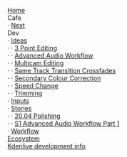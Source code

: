 [Home](home)  
Cafe  
· [Next](cafe/next)  
Dev  
· [Ideas](dev/Ideas)  
· · [3 Point Editing](dev/ideas/3-Point-Editing)  
· · [Advanced Audio Workflow](dev/ideas/Advanced-Audio-Workflow)  
· · [Multicam Editing](dev/ideas/Multicam-Editing)  
· · [Same Track Transition Crossfades](dev/ideas/Same-Track-Transition/Same-Track-Transition-Crossfades)  
· · [Secondary Colour Correction](dev/ideas/Secondary-Colour-Correction)  
· · [Speed Change](dev/ideas/Speed-Change)  
· · [Trimming](dev/ideas/Trimming)  
· [Inputs](dev/Inputs)  
· [Stories](dev/Stories)  
· · [20.04 Polishing](dev/stories/20.04-Polishing)  
· · [S1 Advanced Audio Workflow Part 1](dev/stories/S1-Advanced-Audio-Workflow-Part-1)  
· [Workflow](dev/Workflow)  
[Ecosystem](Ecosystem)  
[Kdenlive development info](Kdenlive-development-info)  